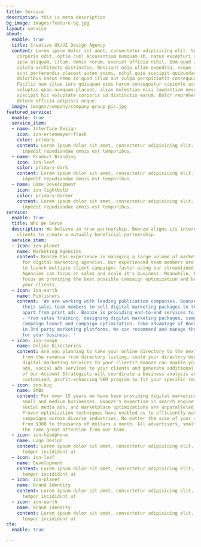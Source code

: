 ```yaml
---
title: Service
description: this is meta description
bg_image: images/feature-bg.jpg
layout: service
about:
  enable: true
  title: Creative UX/UI Design Agency
  content: Lorem ipsum dolor sit amet, consectetur adipisicing elit. Voluptate soluta
    corporis odit, optio cum! Accusantium numquam ab, natus excepturi architecto earum
    ipsa aliquam, illum, omnis rerum, eveniet officia nihil. Eum quod iure nulla,
    soluta architecto distinctio. Nesciunt odio ullam expedita, neque fugit maiores
    sunt perferendis placeat autem animi, nihil quis suscipit quibusdam ut reiciendis
    doloribus natus nemo id quod illum aut culpa perspiciatis consequuntur tempore?
    Facilis nam vitae iure quisquam eius harum consequatur sapiente assumenda, officia
    voluptas quas numquam placeat, alias molestias nisi laudantium nesciunt perspiciatis
    suscipit hic voluptate corporis id distinctio earum. Dolor reprehenderit fuga
    dolore officia adipisci neque!
  image: images/company/company-group-pic.jpg
featured_service:
  enable: true
  service_item:
  - name: Interface Design
    icon: ion-erlenmeyer-flask
    color: primary
    content: Lorem ipsum dolor sit amet, consectetur adipisicing elit. Saepe enim
      impedit repudiandae omnis est temporibus.
  - name: Product Branding
    icon: ion-leaf
    color: primary-dark
    content: Lorem ipsum dolor sit amet, consectetur adipisicing elit. Saepe enim
      impedit repudiandae omnis est temporibus.
  - name: Game Development
    icon: ion-lightbulb
    color: primary-darker
    content: Lorem ipsum dolor sit amet, consectetur adipisicing elit. Saepe enim
      impedit repudiandae omnis est temporibus.
service:
  enable: true
  title: Who We Serve
  description: We believe in true partnership. Boonze aligns its interest with its
    clients to create a mutually beneficial partnership.
  service_item:
  - icon: ion-planet
    name: Marketing Agencies
    content: Boonze has experience in managing a large volume of marketing campaigns
      for digital marketing agencies. Our experienced team members are making sure
      to launch multiple client campaigns faster using our streamlined processes.
      Agencies can focus on sales and scale it's business. Meanwhile, Boonze will
      focus on providing the best possible campaign optimization and better ROI for
      your clients.
  - icon: ion-earth
    name: Publishers
    content: 'We are working with leading publication companies. Boonze is enabling
      their sales team members to sell digital marketing packages to their clients
      apart from print ads. Boonze is providing end-to-end services to the publishers
      - from sales training, designing digital marketing packages, campaign strategy,
      campaign launch and campaign optimization. Take advantage of Boonze expertise
      in 3rd party marketing platforms. We can recommend and manage the ideal platform
      for your business. '
  - icon: ion-image
    name: Online Directories
    content: Are you planning to take your online directory to the next level? Apart
      from the revenue from directory listing, could your directory benefit from offering
      digital marketing services to your clients? Boonze can enable you to sell Google
      ads, social ads services to your clients and generate additional revenue. One
      of our Account Strategists will coordinate a business analysis and develop a
      customised, profit-enhancing SEM program to fit your specific requirements.
  - icon: ion-bug
    name: SMBs
    content: For over 15 years we have been providing digital marketing services to
      small and medium businesses. Boonze's expertise in search engine marketing,
      social media ads, and marketplace optimizations are unparalleled in the industry.
      Proven optimization techniques have enabled us to efficiently manage 10,000+
      campaigns across diverse industries. No matter the size of your ad budget –
      from $300 to thousands of dollars a month. All advertisers, small or big, get
      the same great attention from our team.
  - icon: ion-headphone
    name: Logo Design
    content: Lorem ipsum dolor sit amet, consectetur adipisicing elit, sed do eiusmod
      tempor incididunt ut
  - icon: ion-leaf
    name: Development
    content: Lorem ipsum dolor sit amet, consectetur adipisicing elit, sed do eiusmod
      tempor incididunt ut
  - icon: ion-planet
    name: Brand Identity
    content: Lorem ipsum dolor sit amet, consectetur adipisicing elit, sed do eiusmod
      tempor incididunt ut
  - icon: ion-earth
    name: Brand Identity
    content: Lorem ipsum dolor sit amet, consectetur adipisicing elit, sed do eiusmod
      tempor incididunt ut
cta:
  enable: true

---
```

